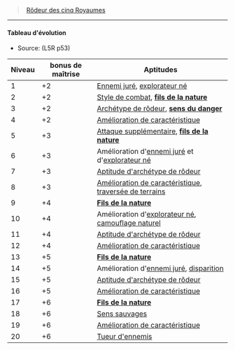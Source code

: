 ﻿---
!GenericItem
Id: l5r_ranger_hd.md#tableau-dévolution
ParentLink: l5r_ranger_hd.md#rôdeur-des-cinq-royaumes
Name: Tableau d'évolution
ParentName: Rôdeur des cinq Royaumes
NameLevel: 4
Source: (L5R p53)
Attributes: {}
---
> [Rôdeur des cinq Royaumes](hd_l5r_ranger.md)

---

#### Tableau d'évolution

- Source: (L5R p53)

|Niveau|bonus de maîtrise|Aptitudes|
|---|---|---|
|1|+2|[Ennemi juré](hd_ranger_ennemi_jure.md), [explorateur né](hd_ranger_explorateur_ne.md)|
|2|+2|[Style de combat](hd_ranger_style_de_combat.md), **[fils de la nature](hd_l5r_ranger_fils_de_la_nature.md)**|
|3|+2|[Archétype de rôdeur](hd_ranger_archetype_de_rodeur.md), **[sens du danger](hd_l5r_ranger_sens_du_danger.md)**|
|4|+2|[Amélioration de caractéristique](hd_ranger_amelioration_de_caracteristiques.md)|
|5|+3|[Attaque supplémentaire](hd_ranger_attaque_supplementaire.md), **[fils de la nature](hd_l5r_ranger_fils_de_la_nature.md)**|
|6|+3|Amélioration d'[ennemi juré](hd_ranger_ennemi_jure.md) et d'[explorateur né](hd_ranger_explorateur_ne.md)|
|7|+3|[Aptitude d'archétype de rôdeur](hd_ranger_archetype_de_rodeur.md)|
|8|+3|[Amélioration de caractéristique](hd_ranger_amelioration_de_caracteristiques.md), [traversée de terrains](#traversée-de-terrains)|
|9|+4|**[Fils de la nature](hd_l5r_ranger_fils_de_la_nature.md)**|
|10|+4|Amélioration d'[explorateur né](hd_ranger_explorateur_ne.md), [camouflage naturel](hd_ranger_camouflage_naturel.md)|
|11|+4|[Aptitude d'archétype de rôdeur](hd_ranger_archetype_de_rodeur.md)|
|12|+4|[Amélioration de caractéristique](hd_ranger_amelioration_de_caracteristiques.md)|
|13|+5|**[Fils de la nature](hd_l5r_ranger_fils_de_la_nature.md)**|
|14|+5|Amélioration d'[ennemi juré](hd_ranger_ennemi_jure.md), [disparition](hd_ranger_disparition.md)|
|15|+5|[Aptitude d'archétype de rôdeur](hd_ranger_archetype_de_rodeur.md)|
|16|+5|[Amélioration de caractéristique](hd_ranger_amelioration_de_caracteristiques.md)|
|17|+6|**[Fils de la nature](hd_l5r_ranger_fils_de_la_nature.md)**|
|18|+6|[Sens sauvages](hd_ranger_sens_sauvages.md)|
|19|+6|[Amélioration de caractéristique](hd_ranger_amelioration_de_caracteristiques.md)|
|20|+6|[Tueur d'ennemis](hd_ranger_tueur_dennemis.md)|

